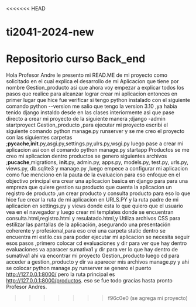 <<<<<<< HEAD
# ti2041-2024-new
Repositorio curso Back_end
=======
Hola Profesor Andre le presento mi READ.ME de mi proyecto como solicitado en el cual explica el desarrollo de 
mi Aplicacion que tiene por nombre Gestion_producto asi que ahora voy empezar a explicar todos los pasos que realice para 
alcanzar lograr crear mi aplicacion entonces en primer lugar que hice fue verificar si tengo python instalado con el siguiente comando
 python --version me salio que tengo la version 3.10 ,ya habia tenido django instaldo desde en las clases interiormente asi que pase
 directo a crear mi proyecto de la siguiente manera ;django -admin startproyect Gestion_producto ,para ejecutar mi proyecto escribi 
 el siguiente comando python manage.py runserver y se me creo el proyecto con las siguientes
 carpetas ;__pycache__,__init__.py,asgi.py,settings.py,ulrs.py,wsgi.py luego pase a crear mi aplicacion asi con el comando 
 python manage.py startapp Productos se me creo mi aplicacion dentro productos se genero siguientes archivos ;__pucache__,migrations,
 __init__.py, admin.py, apps.py, models.py, test.py, urls.py, views.py, db.sqlite3 y manage.py ,luego empece a configurar mi aplicacion 
 como fue menciono en la pauta de la evaluacion para eso enfoque en el objectivo principal era crear una aplicacion basica en django para
 para una empreza que quiere gestion su producto que cuenta la aplicacion un registro de producto ,un crear producto y consulta producto
 para eso lo que hice fue crear la ruta de mi aplicacion en URLS.PY y la ruta padre de mi aplicacion en settings.py y views donde esta lo 
 que quiero que el usuario vea en el navegador y luego crear mi templates donde se encuentran consulta.html,registro.html y resulatado.html,y Utiliza archivos CSS para estilizar las pantallas de la aplicación, asegurando una presentación coherente y profesional,para 
 eso crei una carpeta static dentro se encuentra mi estilo.css para poder ejecutar mi aplicacion se necesita seguir esos pasos ,primero colocar cd evaluaciones y dir para ver que hay dentro evaluaciones va aparacer sumativa1 y dir para ver lo que hay dentro de sumativa1 ahi va encontrar mi proyecto Gestion_producto luego cd para acceder a gestion_producto y dir va aparecer mis archivos manage.py y ahi se colocar python manage.py runserver se genero el puerto http://127.0.0.1:8000/ pero la ruta principal es http://127.0.0.1:8000/productos.
 eso se fue todo gracias hasta pronto Profesor Andres.
>>>>>>> f96c0e0 (se agrega mi proyecto)

